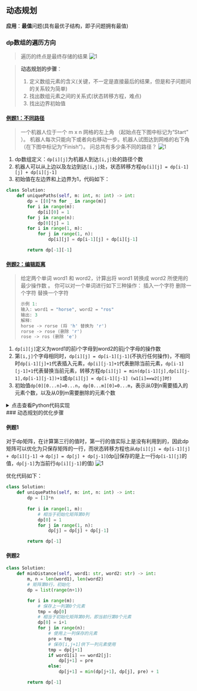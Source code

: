 ## 动态规划
**应用**：**最值**问题(具有最优子结构，即子问题拥有最值)

### dp数组的遍历方向
> 遍历的终点是最终存储的结果
![1](https://gblobscdn.gitbook.com/assets%2F-LrtQOWSnDdXhp3kYN4k%2F-M3U3aNXgGJVkKZ-TldN%2F-Lz1QbuLPFckafCeuiZ7%2F1.jpg?generation=1585364271429256&alt=media)

> **动态规划的步骤**：
> 1. 定义数组元素的含义(关键，不一定是直接最后的结果，但是和子问题间的关系较为简单)
> 2. 找出数组元素之间的关系式(状态转移方程，难点)
> 3. 找出边界初始值


#### [例题1：不同路径](https://leetcode-cn.com/problems/unique-paths/)
> 一个机器人位于一个 m x n 网格的左上角 （起始点在下图中标记为“Start” ）。
> 机器人每次只能向下或者向右移动一步。机器人试图达到网格的右下角（在下图中标记为“Finish”）。
> 问总共有多少条不同的路径？
> ![1](https://assets.leetcode-cn.com/aliyun-lc-upload/uploads/2018/10/22/robot_maze.png)

1. dp数组定义：`dp[i][j]`为机器人到达`[i,j]`处的路径个数
2. 机器人可以从上边以及左边到达`[i,j]`处，状态转移方程`dp[i][j] = dp[i-1][j] + dp[i][j-1]`
3. 初始值在左边界和上边界为1，代码如下：
```py
class Solution:
    def uniquePaths(self, m: int, n: int) -> int:
        dp = [[0]*n for _ in range(m)]
        for i in range(m):
            dp[i][0] = 1
        for j in range(n):
            dp[0][j] = 1
        for i in range(1, m):
            for j in range(1, n):
                dp[i][j] = dp[i-1][j] + dp[i][j-1]

        return dp[-1][-1]
```


#### [例题2：编辑距离](https://leetcode-cn.com/problems/edit-distance/)
> 给定两个单词 word1 和 word2，计算出将 word1 转换成 word2 所使用的最少操作数 。
> 你可以对一个单词进行如下三种操作：
> 插入一个字符
> 删除一个字符
> 替换一个字符
> ```c
> 示例 1:
> 输入: word1 = "horse", word2 = "ros"
> 输出: 3
> 解释: 
> horse -> rorse (将 'h' 替换为 'r')
> rorse -> rose (删除 'r')
> rose -> ros (删除 'e')
> ```
1. `dp[i][j]`定义为word1的前i个字母到word2的前j个字母的操作数
2. 第`[i,j]`个字母相同时，`dp[i][j] = dp[i-1][j-1]`\(不执行任何操作)，不相同时`dp[i-1][j]+1`代表插入元素，`dp[i][j-1]+1`代表删除当前元素，`dp[i-1][j-1]+1`代表替换当前元素，转移方程`dp[i][j] = min(dp[i-1][j],dp[i][j-1],dp[i-1][j-1])+1`或`dp[i][j] = dp[i-1][j-1] (w1[i]==w2[j]时)`
3. 初始值`dp[0][0...n]=0...n`，`dp[0...m][0]=0...m`，表示从0到n需要插入的元素个数，以及从0到m需要删除的元素个数
<details>
<summary>点击查看Python代码实现</summary>

```py
class Solution:
    def minDistance(self, word1: str, word2: str) -> int:
        m, n = len(word1), len(word2)
        dp = [[0] * (n+1) for _ in range(m+1)]
        # 初始值
        for i in range(m+1):
            dp[i][0] = i
        for j in range(n+1):
            dp[0][j] = j

        for i in range(m):
            for j in range(n):
                # 状态转移
                if word1[i] == word2[j]:
                    dp[i+1][j+1] = dp[i][j]
                else:
                    dp[i+1][j+1] = min(dp[i][j+1], dp[i+1][j], dp[i][j]) + 1

        return dp[-1][-1]
```
</details>
### 动态规划的优化步骤

#### 例题1
对于dp矩阵，在计算第三行的值时，第一行的值实际上是没有利用到的，因此dp矩阵可以优化为只保存矩阵的一行，而状态转移方程也从`dp[i][j] = dp[i-1][j] + dp[i][j-1]` → `dp[j] = dp[j] + dp[j-1]`\(dp[j]保存的是上一行`dp[i-1][j]`的值，`dp[j-1]`为当前行`dp[i][j-1]`的值)
![1](https://camo.githubusercontent.com/bb04a1f4835fc8735ce1c1f701508eeffe49d8cb/68747470733a2f2f696d672d626c6f672e6373646e696d672e636e2f32303139313131333039333335373637302e706e673f782d6f73732d70726f636573733d696d6167652f77617465726d61726b2c747970655f5a6d46755a33706f5a57356e6147567064476b2c736861646f775f31302c746578745f6148523063484d364c7939696247396e4c6d4e7a5a473475626d56304c323077587a4d334f5441334e7a6b332c73697a655f31362c636f6c6f725f4646464646462c745f3730)

优化代码如下：
```py
class Solution:
    def uniquePaths(self, m: int, n: int) -> int:
        dp = [1]*n
        
        for i in range(1, m):
            # 相当于初始化矩阵第0列
            dp[0] = 1
            for j in range(1, n):
                dp[j] = dp[j] + dp[j-1]

        return dp[-1]
```

#### 例题2

```py
class Solution:
    def minDistance(self, word1: str, word2: str) -> int:
        m, n = len(word1), len(word2)
        # 矩阵第0行，初始化
        dp = list(range(n+1))

        for i in range(m):
            # 保存上一列第0个元素
            tmp = dp[0]
            # 相当于初始化矩阵第0列，即当前行第0个元素
            dp[0] = i+1
            for j in range(n):
                # 使用上一列保存的元素
                pre = tmp
                # 保存[i,j+1]供下一列元素使用
                tmp = dp[j+1]
                if word1[i] == word2[j]:
                    dp[j+1] = pre
                else:
                    dp[j+1] = min(dp[j+1], dp[j], pre) + 1

        return dp[-1]

```